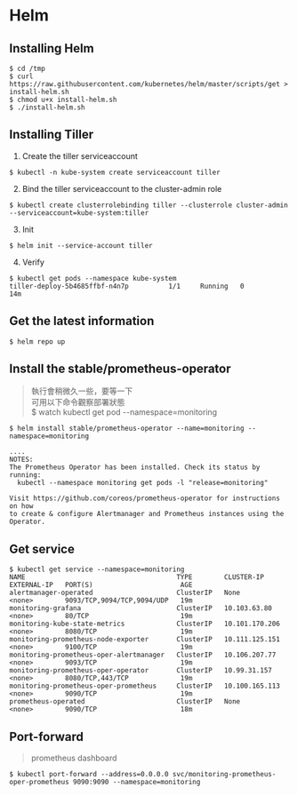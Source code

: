 # Helm
## Installing Helm
```shell
$ cd /tmp
$ curl https://raw.githubusercontent.com/kubernetes/helm/master/scripts/get > install-helm.sh
$ chmod u+x install-helm.sh
$ ./install-helm.sh
```
## Installing Tiller
1. Create the tiller serviceaccount
```shell
$ kubectl -n kube-system create serviceaccount tiller
```
2. Bind the tiller serviceaccount to the cluster-admin role
```shell
$ kubectl create clusterrolebinding tiller --clusterrole cluster-admin --serviceaccount=kube-system:tiller
```
3. Init
```shell
$ helm init --service-account tiller
```
4. Verify
```shell
$ kubectl get pods --namespace kube-system
tiller-deploy-5b4685ffbf-n4n7p          1/1     Running   0          14m
```
## Get the latest information
```shell
$ helm repo up
```
## Install the stable/prometheus-operator
> 執行會稍微久一些，要等一下 <br>
> 可用以下命令觀察部署狀態 <br>
> $ watch kubectl get pod --namespace=monitoring
```shell
$ helm install stable/prometheus-operator --name=monitoring --namespace=monitoring

....
NOTES:
The Prometheus Operator has been installed. Check its status by running:
  kubectl --namespace monitoring get pods -l "release=monitoring"

Visit https://github.com/coreos/prometheus-operator for instructions on how
to create & configure Alertmanager and Prometheus instances using the Operator.
```
## Get service
```shell
$ kubectl get service --namespace=monitoring
NAME                                      TYPE        CLUSTER-IP       EXTERNAL-IP   PORT(S)                      AGE
alertmanager-operated                     ClusterIP   None             <none>        9093/TCP,9094/TCP,9094/UDP   19m
monitoring-grafana                        ClusterIP   10.103.63.80     <none>        80/TCP                       19m
monitoring-kube-state-metrics             ClusterIP   10.101.170.206   <none>        8080/TCP                     19m
monitoring-prometheus-node-exporter       ClusterIP   10.111.125.151   <none>        9100/TCP                     19m
monitoring-prometheus-oper-alertmanager   ClusterIP   10.106.207.77    <none>        9093/TCP                     19m
monitoring-prometheus-oper-operator       ClusterIP   10.99.31.157     <none>        8080/TCP,443/TCP             19m
monitoring-prometheus-oper-prometheus     ClusterIP   10.100.165.113   <none>        9090/TCP                     19m
prometheus-operated                       ClusterIP   None             <none>        9090/TCP                     18m
```
## Port-forward
> prometheus dashboard
```shell
$ kubectl port-forward --address=0.0.0.0 svc/monitoring-prometheus-oper-prometheus 9090:9090 --namespace=monitoring
```